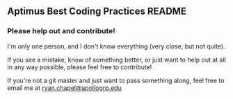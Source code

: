 ## Aptimus Best Coding Practices README ##

### Please help out and contribute! ###
I'm only one person, and I don't know everything (very close, but not quite).

If you see a mistake, know of something better, or just want to help out at all in any way possible, please feel free to contribute!

If you're not a git master and just want to pass something along, feel free to email me at <a href="mailto:ryan.chapel@apollogrp.edu?subject=Aptimus%20Best%20Practices%20Suggestions">ryan.chapel@apollogrp.edu</a>